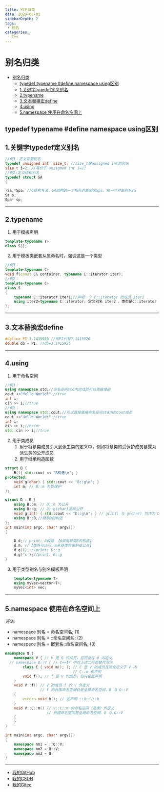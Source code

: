 ```yaml
---
title: 别名归类
date: 2020-05-01
sidebarDepth: 2
tags:
 - 别名
categories:
 - C++
---
```


# 别名归类
- [别名归类](#别名归类)
	- [typedef typename #define namespace using区别](#typedef-typename-define-namespace-using区别)
	- [1.关键字typedef定义别名](#1关键字typedef定义别名)
	- [2.typename](#2typename)
	- [3.文本替换宏define](#3文本替换宏define)
	- [4.using](#4using)
	- [5.namespace 使用在命名空间上](#5namespace-使用在命名空间上)
## typedef typename #define namespace using区别

## 1.关键字typedef定义别名
```c++
//例1：定义变量别名
typedef unsigned int  size_t; //size_t是unsigned int的别名
size_t i=2; //等价于 unsigned int i=2;
//例2:定义结构别名
typedef struct SA
{

}Sa,*Spa; //C结构写法，SA结构的一个指针对象别名Spa，和一个对象别名Sa
Sa s;
Spa* sp;
```
-----------
## 2.typename
1. 用于模板声明
```c++
template<typename T>
class S{};
```
2. 用于模板类嵌套从属命名时，强调这是一个类型
```c++
//例1：
template<typename C>
void f(const C& container, typename C::iterator iter);
//例2：
template<typename C>
class S
{
    typename C::iterator iter1;//声明一个 C::iterator 的成员 iter1
    using iter2=typename C::iterator; 定义别名 iter2 ，类型是C::iterator
};
```
-----------
## 3.文本替换宏define
```c++
#define PI 3.1415926 //用PI代替3.1415926
double db = PI; //db=3.1415926
```
-----------
## 4.using
1. 用于命名空间
```c++
//例1：
using namespace std;//命名空间std内的成员可以直接使用
cout <<"Hello World!";//true
int i;
cin >> i;//true
//例2：
using namespace std::cout;//可以直接使用命名空间std内的cout成员
cout <<"Hello World!";//true
int i;
cin >> i;//error
std::cin >> i;//true
```
2. 用于类成员
   1. 用于将基类成员引入到派生类的定义中，例如将基类的受保护成员暴露为派生类的公开成员
   2. 用于继承构造函数
```c++
struct B {
	B(){ std::cout << "B构造\n"; }
protected:
	void g(char) { std::cout << "B::g\n"; }
	int m; // B::m 为受保护
};

struct D : B {
	using B::m; // D::m 为公开
	using B::g; // D::g(char)变成公开
	void g(int) { std::cout << "D::g\n"; } // g(int) 与 g(char) 均作为 D 成员可见
	using B::B;//继承B的构造
};
int main(int argc, char* argv[])
{
	
	D d;// print: B构造 【d调用基类B的构造】
	d.m; //【类外可访问，m从基类的保护变公有】
	d.g(1); //print: D::g 
	d.g('c');//print: B::g
}

```
3. 用于类型别名与别名模板声明 
```c++
	template<typename T>
	using myVec=vector<T>;
	myVec<int> vec;
```
--------
## 5.namespace 使用在命名空间上
*语法:*
* namespace 别名 = 命名空间名;	(1)	
* namespace 别名 = ::命名空间名;	(2)	
* namespace 别名 = 嵌套名::命名空间名;	(3)	

```c++
namespace Q {
	namespace V { // V 是 Q 的成员，且完全在 Q 内定义
  // namespace Q::V { // C++17 中对上述二行的替代写法
		class C { void m(); }; // C 是 V 的成员且完全定义于 V 内
							   // C::m 仅声明
		void f(); // f 是 V 的成员，但只在此声明
	}
	void V::f() // V 的成员 f 的 V 外定义
				// f 的外围命名空间仍是全局命名空间、Q 与 Q::V
	{
		extern void h(); // 这声明 ::Q::V::h
	}
	void V::C::m() // V::C::m 的命名空间（及类）外定义
				   // 外围命名空间是全局命名空间、Q 与 Q::V
	{
	}
}

int main(int argc, char* argv[])
{
	namespace nm1 = ::Q::V;
	namespace nm2 = Q::V;
	namespace nm3 = Q;
}
```
-----------------
- [我的GitHub](https://github.com/shuhaiwen "https://github.com/shuhaiwen") 
- [我的CSDN](https://blog.csdn.net/u014140383 "https://blog.csdn.net/u014140383")
- [我的Gitee](https://gitee.com/shuhaiwen "https://gitee.com/shuhaiwen")
